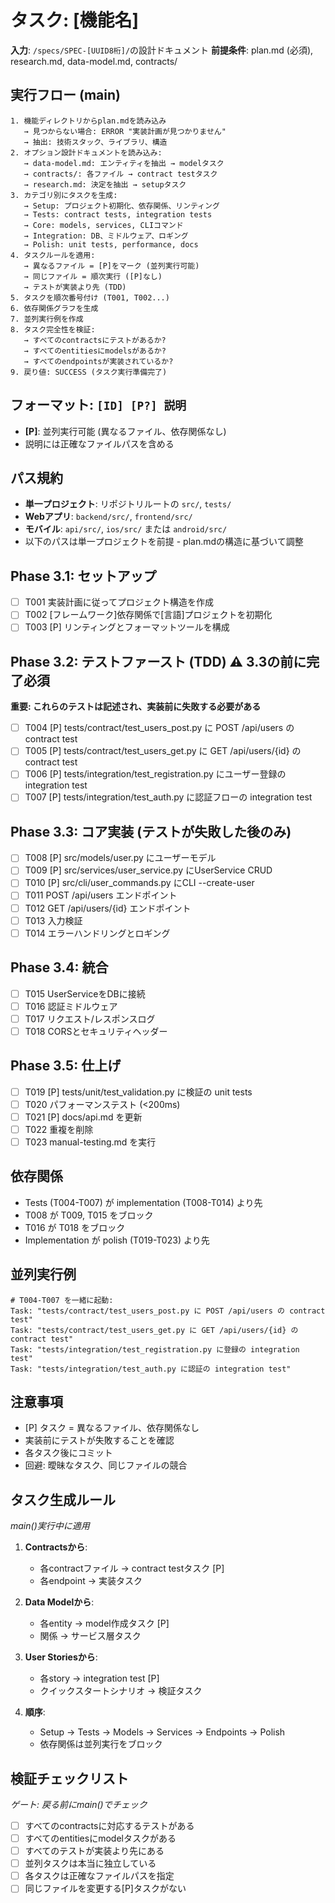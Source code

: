 # タスク: [機能名]

**入力**: `/specs/SPEC-[UUID8桁]/`の設計ドキュメント
**前提条件**: plan.md (必須), research.md, data-model.md, contracts/

## 実行フロー (main)
```
1. 機能ディレクトリからplan.mdを読み込み
   → 見つからない場合: ERROR "実装計画が見つかりません"
   → 抽出: 技術スタック、ライブラリ、構造
2. オプション設計ドキュメントを読み込み:
   → data-model.md: エンティティを抽出 → modelタスク
   → contracts/: 各ファイル → contract testタスク
   → research.md: 決定を抽出 → setupタスク
3. カテゴリ別にタスクを生成:
   → Setup: プロジェクト初期化、依存関係、リンティング
   → Tests: contract tests, integration tests
   → Core: models, services, CLIコマンド
   → Integration: DB、ミドルウェア、ロギング
   → Polish: unit tests, performance, docs
4. タスクルールを適用:
   → 異なるファイル = [P]をマーク (並列実行可能)
   → 同じファイル = 順次実行 ([P]なし)
   → テストが実装より先 (TDD)
5. タスクを順次番号付け (T001, T002...)
6. 依存関係グラフを生成
7. 並列実行例を作成
8. タスク完全性を検証:
   → すべてのcontractsにテストがあるか?
   → すべてのentitiesにmodelsがあるか?
   → すべてのendpointsが実装されているか?
9. 戻り値: SUCCESS (タスク実行準備完了)
```

## フォーマット: `[ID] [P?] 説明`
- **[P]**: 並列実行可能 (異なるファイル、依存関係なし)
- 説明には正確なファイルパスを含める

## パス規約
- **単一プロジェクト**: リポジトリルートの `src/`, `tests/`
- **Webアプリ**: `backend/src/`, `frontend/src/`
- **モバイル**: `api/src/`, `ios/src/` または `android/src/`
- 以下のパスは単一プロジェクトを前提 - plan.mdの構造に基づいて調整

## Phase 3.1: セットアップ
- [ ] T001 実装計画に従ってプロジェクト構造を作成
- [ ] T002 [フレームワーク]依存関係で[言語]プロジェクトを初期化
- [ ] T003 [P] リンティングとフォーマットツールを構成

## Phase 3.2: テストファースト (TDD) ⚠️ 3.3の前に完了必須
**重要: これらのテストは記述され、実装前に失敗する必要がある**
- [ ] T004 [P] tests/contract/test_users_post.py に POST /api/users の contract test
- [ ] T005 [P] tests/contract/test_users_get.py に GET /api/users/{id} の contract test
- [ ] T006 [P] tests/integration/test_registration.py にユーザー登録の integration test
- [ ] T007 [P] tests/integration/test_auth.py に認証フローの integration test

## Phase 3.3: コア実装 (テストが失敗した後のみ)
- [ ] T008 [P] src/models/user.py にユーザーモデル
- [ ] T009 [P] src/services/user_service.py にUserService CRUD
- [ ] T010 [P] src/cli/user_commands.py にCLI --create-user
- [ ] T011 POST /api/users エンドポイント
- [ ] T012 GET /api/users/{id} エンドポイント
- [ ] T013 入力検証
- [ ] T014 エラーハンドリングとロギング

## Phase 3.4: 統合
- [ ] T015 UserServiceをDBに接続
- [ ] T016 認証ミドルウェア
- [ ] T017 リクエスト/レスポンスログ
- [ ] T018 CORSとセキュリティヘッダー

## Phase 3.5: 仕上げ
- [ ] T019 [P] tests/unit/test_validation.py に検証の unit tests
- [ ] T020 パフォーマンステスト (<200ms)
- [ ] T021 [P] docs/api.md を更新
- [ ] T022 重複を削除
- [ ] T023 manual-testing.md を実行

## 依存関係
- Tests (T004-T007) が implementation (T008-T014) より先
- T008 が T009, T015 をブロック
- T016 が T018 をブロック
- Implementation が polish (T019-T023) より先

## 並列実行例
```
# T004-T007 を一緒に起動:
Task: "tests/contract/test_users_post.py に POST /api/users の contract test"
Task: "tests/contract/test_users_get.py に GET /api/users/{id} の contract test"
Task: "tests/integration/test_registration.py に登録の integration test"
Task: "tests/integration/test_auth.py に認証の integration test"
```

## 注意事項
- [P] タスク = 異なるファイル、依存関係なし
- 実装前にテストが失敗することを確認
- 各タスク後にコミット
- 回避: 曖昧なタスク、同じファイルの競合

## タスク生成ルール
*main()実行中に適用*

1. **Contractsから**:
   - 各contractファイル → contract testタスク [P]
   - 各endpoint → 実装タスク

2. **Data Modelから**:
   - 各entity → model作成タスク [P]
   - 関係 → サービス層タスク

3. **User Storiesから**:
   - 各story → integration test [P]
   - クイックスタートシナリオ → 検証タスク

4. **順序**:
   - Setup → Tests → Models → Services → Endpoints → Polish
   - 依存関係は並列実行をブロック

## 検証チェックリスト
*ゲート: 戻る前にmain()でチェック*

- [ ] すべてのcontractsに対応するテストがある
- [ ] すべてのentitiesにmodelタスクがある
- [ ] すべてのテストが実装より先にある
- [ ] 並列タスクは本当に独立している
- [ ] 各タスクは正確なファイルパスを指定
- [ ] 同じファイルを変更する[P]タスクがない
